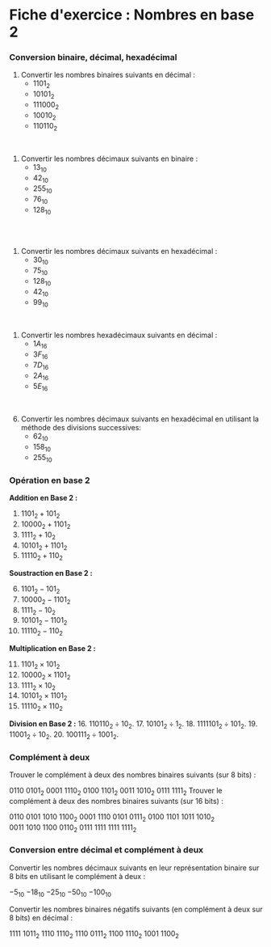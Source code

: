 # Fiche d'exercice : Nombres en base 2

### Conversion binaire, décimal, hexadécimal

1. Convertir les nombres binaires suivants en décimal :
   - $1101_{2}$
   - $10101_{2}$
   - $111000_{2}$
   - $10010_{2}$
   - $110110_{2}$
<br/>

1. Convertir les nombres décimaux suivants en binaire :
   - $13_{10}$
   - $42_{10}$
   - $255_{10}$
   - $76_{10}$
   - $128_{10}$
  
<br/>

<br/>

1. Convertir les nombres décimaux suivants en hexadécimal :
   - $30_{10}$
   - $75_{10}$
   - $128_{10}$
   - $42_{10}$
   - $99_{10}$
<br/>

1. Convertir les nombres hexadécimaux suivants en décimal :
   - $1A_{16}$
   - $3F_{16}$
   - $7D_{16}$
   - $2A_{16}$
   - $5E_{16}$

<br/>

6. Convertir les nombres décimaux suivants en hexadécimal en utilisant la méthode des divisions successives:
   - $62_{10}$
   - $158_{10}$
   - $255_{10}$

### Opération en base 2

**Addition en Base 2 :**

1. $1101_{2} + 101_{2}$
2. $10000_{2} + 1101_{2}$
3. $1111_{2} + 10_{2}$
4. $10101_{2} + 1101_{2}$
5. $11110_{2} + 110_{2}$

**Soustraction en Base 2 :**

6. $1101_{2} - 101_{2}$
7. $10000_{2} - 1101_{2}$
8. $1111_{2} - 10_{2}$
9. $10101_{2} - 1101_{2}$
10. $11110_{2} - 110_{2}$

**Multiplication en Base 2 :**

11. $1101_{2} \times 101_{2}$
12. $10000_{2} \times 1101_{2}$
13. $1111_{2} \times 10_{2}$
14. $10101_{2} \times 1101_{2}$
15. $11110_{2} \times 110_{2}$
  
**Division en Base 2 :**
16. $110110_{2} \div10_{2}$.
17. $10101_{2} \div1_{2}$.
18. $1111101_{2} \div 101_{2}$.
19. $11001_{2} \div10_{2}$.
20. $100111_{2} \div1001_{2}$.

### Complément à deux 

Trouver le complément à deux des nombres binaires suivants (sur 8 bits) :

$0110\ 0101_{2}$
$0001\ 1110_{2}$
$0100\ 1101_{2}$
$0011\ 1010_{2}$
$0111\ 1111_{2}$
Trouver le complément à deux des nombres binaires suivants (sur 16 bits) :

$0110\ 0101\ 1010\ 1100_{2}$
$0001\ 1110\ 0101\ 0111_{2}$
$0100\ 1101\ 1011\ 1010_{2}$
$0011\ 1010\ 1100\ 0110_{2}$
$0111\ 1111\ 1111\ 1111_{2}$

### Conversion entre décimal et complément à deux

Convertir les nombres décimaux suivants en leur représentation binaire sur 8 bits en utilisant le complément à deux :

$-5_{10}$
$-18_{10}$
$-25_{10}$
$-50_{10}$
$-100_{10}$

Convertir les nombres binaires négatifs suivants (en complément à deux sur 8 bits) en décimal :

$1111\ 1011_{2}$
$1110\ 1110_{2}$
$1110\ 0111_{2}$
$1100\ 1110_{2}$
$1001\ 1100_{2}$